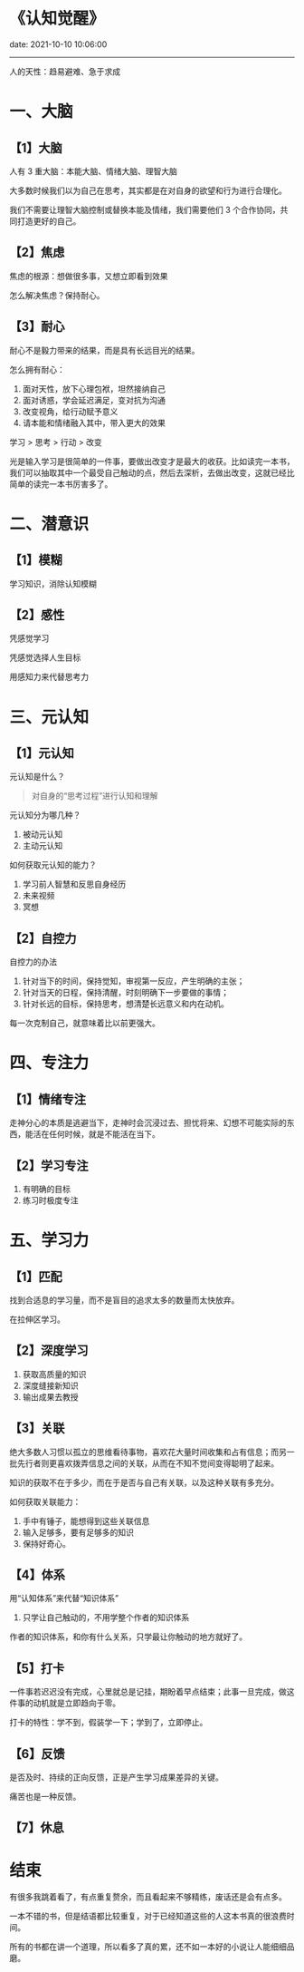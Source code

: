 # 《认知觉醒》
date: 2021-10-10 10:06:00

---

人的天性：趋易避难、急于求成

# 一、大脑

## 【1】大脑

人有 3 重大脑：本能大脑、情绪大脑、理智大脑

大多数时候我们以为自己在思考，其实都是在对自身的欲望和行为进行合理化。

我们不需要让理智大脑控制或替换本能及情绪，我们需要他们 3 个合作协同，共同打造更好的自己。

## 【2】焦虑

焦虑的根源：想做很多事，又想立即看到效果

怎么解决焦虑？保持耐心。

## 【3】耐心

耐心不是毅力带来的结果，而是具有长远目光的结果。

怎么拥有耐心：

1. 面对天性，放下心理包袱，坦然接纳自己
2. 面对诱惑，学会延迟满足，变对抗为沟通
3. 改变视角，给行动赋予意义
4. 请本能和情绪融入其中，带入更大的效果

学习 > 思考 > 行动 > 改变

光是输入学习是很简单的一件事，要做出改变才是最大的收获。比如读完一本书，我们可以抽取其中一个最受自己触动的点，然后去深析，去做出改变，这就已经比简单的读完一本书厉害多了。

# 二、潜意识

## 【1】模糊

学习知识，消除认知模糊

## 【2】感性

凭感觉学习

凭感觉选择人生目标

用感知力来代替思考力

# 三、元认知

## 【1】元认知

元认知是什么？

> 对自身的“思考过程”进行认知和理解

元认知分为哪几种？

1. 被动元认知
2. 主动元认知

如何获取元认知的能力？

1. 学习前人智慧和反思自身经历
2. 未来视频
3. 冥想

## 【2】自控力

自控力的办法

1. 针对当下的时间，保持觉知，审视第一反应，产生明确的主张；
2. 针对当天的日程，保持清醒，时刻明确下一步要做的事情；
3. 针对长远的目标，保持思考，想清楚长远意义和内在动机。

每一次克制自己，就意味着比以前更强大。

# 四、专注力

## 【1】情绪专注

走神分心的本质是逃避当下，走神时会沉浸过去、担忧将来、幻想不可能实际的东西，能活在任何时候，就是不能活在当下。

## 【2】学习专注

1. 有明确的目标
2. 练习时极度专注

# 五、学习力

## 【1】匹配

找到合适息的学习量，而不是盲目的追求太多的数量而太快放弃。

在拉伸区学习。

## 【2】深度学习

1. 获取高质量的知识
2. 深度缝接新知识
3. 输出成果去教授

## 【3】关联

绝大多数人习惯以孤立的思维看待事物，喜欢花大量时间收集和占有信息；而另一批先行者则更喜欢拨弄信息之间的关联，从而在不知不觉间变得聪明了起来。

知识的获取不在于多少，而在于是否与自己有关联，以及这种关联有多充分。

如何获取关联能力：

1. 手中有锤子，能想得到这些关联信息
2. 输入足够多，要有足够多的知识
3. 保持好奇心。

## 【4】体系

用“认知体系”来代替“知识体系”

1. 只学让自己触动的，不用学整个作者的知识体系

作者的知识体系，和你有什么关系，只学最让你触动的地方就好了。

## 【5】打卡

一件事若迟迟没有完成，心里就总是记挂，期盼着早点结束；此事一旦完成，做这件事的动机就是立即趋向于零。

打卡的特性：学不到，假装学一下；学到了，立即停止。

## 【6】反馈

是否及时、持续的正向反馈，正是产生学习成果差异的关键。

痛苦也是一种反馈。

## 【7】休息

# 结束

有很多我跳着看了，有点重复赘余，而且看起来不够精练，废话还是会有点多。

一本不错的书，但是结语都比较重复，对于已经知道这些的人这本书真的很浪费时间。

所有的书都在讲一个道理，所以看多了真的累，还不如一本好的小说让人能细细品磨。
